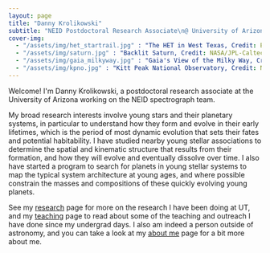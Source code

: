 ```yaml
---
layout: page
title: "Danny Krolikowski"
subtitle: "NEID Postdoctoral Research Associate\n@ University of Arizona"
cover-img:
  - "/assets/img/het_startrail.jpg" : "The HET in West Texas, Credit: Ethan Tweedie"
  - "/assets/img/saturn.jpg" : "Backlit Saturn, Credit: NASA/JPL-Caltech/SSI"
  - "/assets/img/gaia_milkyway.jpg" : "Gaia's View of the Milky Way, Credit: ESA/Gaia/DPAC"
  - "/assets/img/kpno.jpg" : "Kitt Peak National Observatory, Credit: NOIRLab"
---
```


Welcome! I'm Danny Krolikowski, a postdoctoral research associate at the University of Arizona working on the NEID spectrograph team.

My broad research interests involve young stars and their planetary systems, in particular to understand how they form and evolve in their early lifetimes, which is the period of most dynamic evolution that sets their fates and potential habitability. I have studied nearby young stellar associations to determine the spatial and kinematic structure that results from their formation, and how they will evolve and eventually dissolve over time. I also have started a program to search for planets in young stellar systems to map the typical system architecture at young ages, and where possible constrain the masses and compositions of these quickly evolving young planets.

See my [research](/research) page for more on the research I have been doing at UT, and my [teaching](/teach) page to read about some of the teaching and outreach I have done since my undergrad days. I also am indeed a person outside of astronomy, and you can take a look at my [about me](\aboutme) page for a bit more about me.
